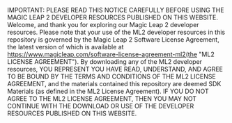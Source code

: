 IMPORTANT: PLEASE READ THIS NOTICE CAREFULLY BEFORE USING THE MAGIC LEAP 2 DEVELOPER RESOURCES PUBLISHED ON THIS WEBSITE.
Welcome, and thank you for exploring our Magic Leap 2 developer resources. Please note that your use of the ML2 developer resources in this repository is governed by the Magic Leap 2 Software License Agreement, the latest version of which is available at https://www.magicleap.com/software-license-agreement-ml2(the "ML2 LICENSE AGREEMENT").
By downloading any of the ML2 developer resources, YOU REPRESENT YOU HAVE READ, UNDERSTAND, AND AGREE TO BE BOUND BY THE TERMS AND CONDITIONS OF THE ML2 LICENSE AGREEMENT, and the materials contained this repository are deemed SDK Materials (as defined in the ML2 License Agreement). IF YOU DO NOT AGREE TO THE ML2 LICENSE AGREEMENT, THEN YOU MAY NOT CONTINUE WITH THE DOWNLOAD OR USE OF THE DEVELOPER RESOURCES PUBLISHED ON THIS WEBSITE.